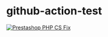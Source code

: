 # github-action-test

[![Prestashop PHP CS Fix](https://github.com/codeeshop-oc/github-action-test/actions/workflows/php-prestashop-cs-fix.yml/badge.svg)](https://github.com/codeeshop-oc/github-action-test/actions/workflows/php-prestashop-cs-fix.yml)
